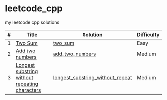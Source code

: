 # leetcode_cpp
my leetcode cpp solutions


| # | Title | Solution | Difficulty |  
|---| ----- | -------- | ---------- |
|1|[Two Sum](https://leetcode.com/problems/two-sum/description/)|[two_sum](./1_two_sum/src/solution.cpp)|Easy|
|2|[Add two numbers](https://leetcode.com/problems/add-two-numbers/description/)|[add_two_numbers](./2_add_two_numbers/src/solution.cpp)|Medium|
|3|[Longest substring without repeating characters](https://leetcode.com/problems/longest-substring-without-repeating-characters/description/)|[longest_substring_without_repeat](./3_longest_substring_without_repeating_characters/src/solution.cpp)|Medium|